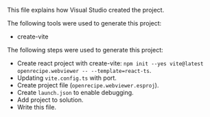This file explains how Visual Studio created the project.

The following tools were used to generate this project:
- create-vite

The following steps were used to generate this project:
- Create react project with create-vite: `npm init --yes vite@latest openrecipe.webviewer -- --template=react-ts`.
- Updating `vite.config.ts` with port.
- Create project file (`openrecipe.webviewer.esproj`).
- Create `launch.json` to enable debugging.
- Add project to solution.
- Write this file.
